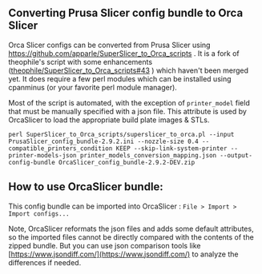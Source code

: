 ## Converting Prusa Slicer config bundle to Orca Slicer

Orca Slicer configs can be converted from Prusa Slicer using https://github.com/apparle/SuperSlicer_to_Orca_scripts . It is a fork of theophile's script with some enhancements ([theophile/SuperSlicer_to_Orca_scripts#43](https://github.com/theophile/SuperSlicer_to_Orca_scripts/pull/43) ) which haven't been merged yet. It does require a few perl modules which can be installed using cpanminus (or your favorite perl module manager).

Most of the script is automated, with the exception of `printer_model` field that must be manually specified with a json file. This attribute is used by OrcaSlicer to load the appropriate build plate images & STLs.

```
perl SuperSlicer_to_Orca_scripts/superslicer_to_orca.pl --input PrusaSlicer_config_bundle-2.9.2.ini --nozzle-size 0.4 --compatible_printers_condition KEEP --skip-link-system-printer --printer-models-json printer_models_conversion_mapping.json --output-config-bundle OrcaSlicer_config_bundle-2.9.2-DEV.zip
```

## How to use OrcaSlicer bundle:
This config bundle can be imported into OrcaSlicer : `File > Import > Import configs...`

Note, OrcaSlicer reformats the json files and adds some default attributes, so the imported files cannot be directly compared with the contents of the zipped bundle. But you can use json comparison tools like [https://www.jsondiff.com/](https://www.jsondiff.com/) to analyze the differences if needed.

